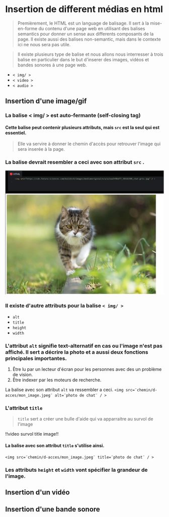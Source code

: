 # Insertion de different médias en html
>Premièrement, le HTML est un language de balisage. Il sert à la mise-en-forme du contenu d'une page web en utilisant des balises semantics pour donner un sense aux differents composants de la page. Il existe aussi des balises non-semantic, mais dans le contexte ici ne nous sera pas utile.

>Il existe plusieurs type de balise et nous allons nous interresser à trois balise en particulier dans le but d'inserer des images, vidéos et bandes sonores à une page web.
* `< img/ >`
* `< video >`
* `< audio >`

## Insertion d'une image/gif
### La balise < img/ > est auto-fermante (self-closing tag)

#### Cette balise peut contenir plusieurs attributs, mais `src` est la seul qui est essentiel.
> Elle va servire à donner le chemin d'accès pour retrouver l'image qui sera inserée à la page.
### La balise devrait resembler a ceci avec son attribut `src` .

  ![example avec attribut src](media/image_src.PNG)

### Il existe d'autre attributs pour la balise `< img/ >`
* `alt`
* `title`
* `height`
* `width`

### L'attribut `alt` signifie text-alternatif en cas ou l'image n'est pas affiché. Il sert a décrire la photo et a aussi deux fonctions principales importantes.
1. Être lu par un lecteur d'écran pour les personnes avec des un problème de vision.
2. Être indexer par les moteurs de recherche.

 La balise avec son attribut `alt` va ressembler a ceci.
`<img src=¨chemin/d-acces/mon_image.jpeg¨ alt=¨photo de chat¨ / >`

### L'attribut `title`
> `title` sert a créer une bulle d'aide qui va apparraitre au survol de l'image

!!video survol title image!!

#### La balise avec son attribut `title` s'utilise ainsi.
`<img src=¨chemin/d-acces/mon_image.jpeg¨ title=¨photo de chat¨ / >`

### Les attributs `height` et `width` vont spécifier la grandeur de l'image.


## Insertion d'un vidéo

## Insertion d'une bande sonore

